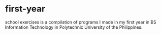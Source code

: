 # first-year

school exercises is a compilation of programs I made in my first year in BS Information Technology in Polytechnic University of the Philippines. 
